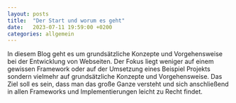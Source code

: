 ```yaml
---
layout: posts
title:  "Der Start und worum es geht"
date:   2023-07-11 19:59:00 +0200
categories: allgemein
---
```

In diesem Blog geht es um grundsätzliche Konzepte und Vorgehensweise bei der Entwicklung von Webseiten. Der Fokus liegt weniger auf einem gewissen Framework oder auf der Umsetzung eines Beispiel Projekts sondern vielmehr auf grundsätzliche Konzepte und Vorgehensweise. Das Ziel soll es sein, dass man das große Ganze versteht und sich anschließend in allen Frameworks und Implementierungen leicht zu Recht findet. 
